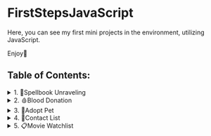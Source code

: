 # FirstStepsJavaScript
Here, you can see my first mini projects in the environment, utilizing JavaScript.

Enjoy🤗
## Table of Contents:

<details>
  <summary>1. 🧙Spellbook Unraveling</summary>
  
 This project is a **string manipulation program** built with JavaScript (ES6).
 
  It demonstrates how commands can dynamically modify a text string.  

  The program runs in the console and is useful for **educational purposes**, **algorithm practice**, or as a **subcomponent in text-processing applications**.

  ---

  ## 🎯 **Features**
  - Remove all characters at odd indexes (`RemoveEven`)
  - Extract substring by index range (`TakePart!start!end`)
  - Reverse a given substring and append it to the end (`Reverse!substring`)
  - Error handling if the substring is not found
  - Console outputs after every operation
  - Final message displaying the concealed spell

  ---

  ## 🛠️ **Technologies Used**
  - **JavaScript (ES6)** – core logic  
  - **Node.js** (optional) – run in terminal  

  ---
  ## (Console Example)**

  ```js
  solve([
    "asAsl2adkda2mdaczsa",
    "RemoveEven",
    "TakePart!1!9",
    "Reverse!maz",
    "End"
  ]);
  ```
  ---

  ## 📷 Preview final result

  <img width="355" height="125" alt="image" src="https://github.com/user-attachments/assets/5ad3f723-6cfd-49f9-bdcc-3543470cba46" />
</details>

<details>
  <summary>2. 🩸Blood Donation</summary>

  This project is a **responsive blood donor registration application**, built with **HTML5, CSS3, and JavaScript (ES6)**. 
    
    
  👉 It was developed as a **home practice exercise in JavaScript**, with the goal of improving skills in DOM manipulation, event handling, and interactive UI building.  

  The app allows users to enter their personal details (blood type, age, gender) and manage donor entries through an interactive interface.  
  It can be used for **demonstration purposes**, **educational projects**, or as a **starting point for healthcare-related web apps**.  

  ---

  ## 🎯 Features
  - Clean and structured donor registration form  
  - Add donor entries to a **Pending Donor List**  
  - Edit previously entered donor information  
  - Confirm donors and move them to the **Confirmed List**  
  - Clear donors from the confirmed list  
  - Client-side validation (prevents empty submissions)  
  - Responsive and accessible layout  

  ---

  ## 🛠️ Technologies Used
  - **HTML5**  
  - **CSS3 (Flexbox + media queries)**  
  - **Google Fonts (Signika)**  
  - **JavaScript (ES6)**  

  ---

  ## 📷 Preview

  <img width="500" height="877" alt="image" src="https://github.com/user-attachments/assets/0c296c6b-abb7-4e81-be79-e1cd350e8280" />
  <img width="500" height="881" alt="image" src="https://github.com/user-attachments/assets/46907958-8614-4e1e-9547-d95352245e0e" />
  <img width="500" height="877" alt="image" src="https://github.com/user-attachments/assets/63d653ca-b710-42ad-ae53-03a349e63614" />

</details>

<details>
  <summary>3. 🐾Adopt Pet</summary>

  This project is a **responsive pet adoption application**, built with **HTML5, CSS3, and JavaScript (ES6)**.

  👉 It was developed as a home practice exercise in **JavaScript**, with the goal of improving skills in DOM manipulation, event handling, and interactive UI building.

  The app allows users to enter pet details (type, age, gender) and manage adoption entries through an interactive interface.
  It can be used for **demonstration purposes, educational projects,** or as a **starting point for animal shelter web apps.**

  ---

  ## 🎯 Features

   - Clean and structured adoption form

   - Add pet entries to a Pending Adoption List

   - Edit previously entered pet information

   - Confirm adoption and move pets to the Adopted List

   - Clear pets from the adopted list

   - Client-side validation (prevents empty submissions)

   - Responsive and accessible layout

  ---

  ## 🛠️ Technologies Used

   - HTML5

   - CSS3 (Flexbox + media queries)

   - Google Fonts (Lily Script One)

   - JavaScript (ES6)

  --- 

  ## 📷 Preview
  <img width="500" height="857" alt="image" src="https://github.com/user-attachments/assets/25989421-b6e3-496a-82f4-b608b6a960a2" />
  <img width="500" height="810" alt="image" src="https://github.com/user-attachments/assets/56485ce6-68a2-4e85-97a3-3baa4b7262a9" />
  <img width="500" height="847" alt="image" src="https://github.com/user-attachments/assets/2ee5a747-ff43-4d7d-abf5-40dad3c8f4bb" />



</details>

<details>
  <summary>4. 📇Contact List</summary>

  This project is a **responsive contact management application**, built with **HTML5, CSS3, and JavaScript (ES6)**.

  👉 It was developed as a home practice exercise in JavaScript, with the goal of improving skills in **DOM manipulation, event handling,** and **interactive UI design**.

  The app allows users to enter contact details (name, phone, category) and manage them through an interactive interface.
  It can be used for demonstration purposes, educational projects, or as a lightweight starting point for contact management tools.

  --- 

  ## 🎯 Features

   - Clean and structured Add Contact Form

   - Add entries to a Check List (temporary preview)

   - Edit button – returns data back to the form for corrections

   - Save button – confirms and moves a contact to the Contact List

   - Delete button – permanently removes a contact from the list

   - Client-side validation (prevents empty submissions)

   - Responsive and accessible layout

  ---

  ## 🛠️ Technologies Used

   - **HTML5** – page structure and forms

   - **CSS3** – styling and responsive design:
     
      - gradients, background image, custom shapes (clip-path)

      - button styling with icons (add.png, edit.png, save.png, delete.png)

   - **JavaScript (ES6)** – app logic:

      - add, edit, save, delete contact entries dynamically

      - event listeners for interactive UI
  
  ---

  ## 📂 Project Structure

  - **index.html** – main page containing the form and two sections (Check and Contacts)

  - **app.js** – JavaScript logic for adding, editing, saving, and deleting contacts

  - **styles.css** – styles, responsive design, gradients, icons

  - **images/** – icons and assets (add.png, edit.png, delete.png, save.png, clean-btn.png, bg.png, pexels-gustavo-fring-3890198.jpg)

  ---   

  ## 📱 Responsive Design

   - On wide screens, the form and lists are placed side by side.

   - On smaller screens (below 1000px), layout rearranges vertically for mobile-friendly use.

  ---

  ## 📷 Preview
  <img width="500" height="782" alt="image" src="https://github.com/user-attachments/assets/55efa73f-82d4-4ebd-9e3c-dd7b4460abb2" />
  <img width="500" height="832" alt="image" src="https://github.com/user-attachments/assets/c4dbdf64-acb3-4fa9-a0fa-2966ec67f63e" />
  <img width="500" height="815" alt="image" src="https://github.com/user-attachments/assets/5c8a1c8e-f099-4b92-b9ff-e9ceeb8ac3e8" />



</details>

<details>
  <summary>5.  📋Movie Watchlist</summary>
  
  
</details>



